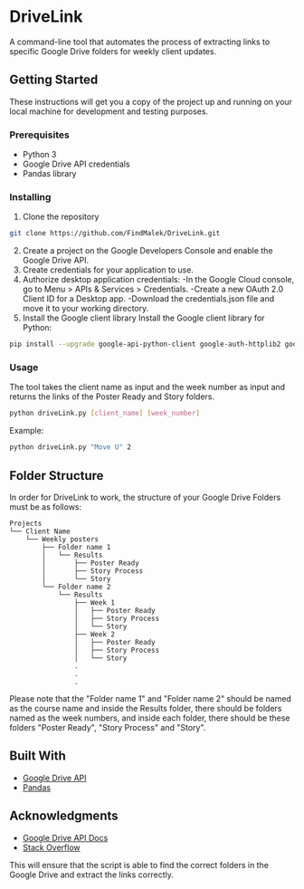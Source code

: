 # DriveLink
A command-line tool that automates the process of extracting links to specific Google Drive folders for weekly client updates.

## Getting Started
These instructions will get you a copy of the project up and running on your local machine for development and testing purposes.

### Prerequisites
- Python 3
- Google Drive API credentials
- Pandas library

### Installing
1. Clone the repository 
```sh
git clone https://github.com/FindMalek/DriveLink.git
```
2. Create a project on the Google Developers Console and enable the Google Drive API.
3. Create credentials for your application to use.
4. Authorize desktop application credentials:
    -In the Google Cloud console, go to Menu > APIs & Services > Credentials.
    -Create a new OAuth 2.0 Client ID for a Desktop app.
    -Download the credentials.json file and move it to your working directory.
5. Install the Google client library
Install the Google client library for Python:

```sh
pip install --upgrade google-api-python-client google-auth-httplib2 google-auth-oauthlib
```

### Usage
The tool takes the client name as input and the week number as input and returns the links of the Poster Ready and Story folders.
```sh
python driveLink.py [client_name] [week_number]
```

Example:
```sh
python driveLink.py "Move U" 2
```

## Folder Structure
In order for DriveLink to work, the structure of your Google Drive Folders must be as follows:

```
Projects
└── Client Name
    └── Weekly posters
        ├── Folder name 1
        │   └── Results
        │       ├── Poster Ready
        │       ├── Story Process
        │       └── Story
        └── Folder name 2
            └── Results
                ├── Week 1
                │   ├── Poster Ready
                │   ├── Story Process
                │   └── Story
                ├── Week 2
                │   ├── Poster Ready
                │   ├── Story Process
                │   └── Story
                .
                .
                .
```

Please note that the "Folder name 1" and "Folder name 2" should be named as the course name and inside the Results folder, there should be folders named as the week numbers, and inside each folder, there should be these folders "Poster Ready", "Story Process" and "Story".

## Built With
- [Google Drive API](https://developers.google.com/drive)
- [Pandas](https://pandas.pydata.org/)

## Acknowledgments
- [Google Drive API Docs](https://developers.google.com/drive/api/guides/)
- [Stack Overflow](https://stackoverflow.com/)

This will ensure that the script is able to find the correct folders in the Google Drive and extract the links correctly.
